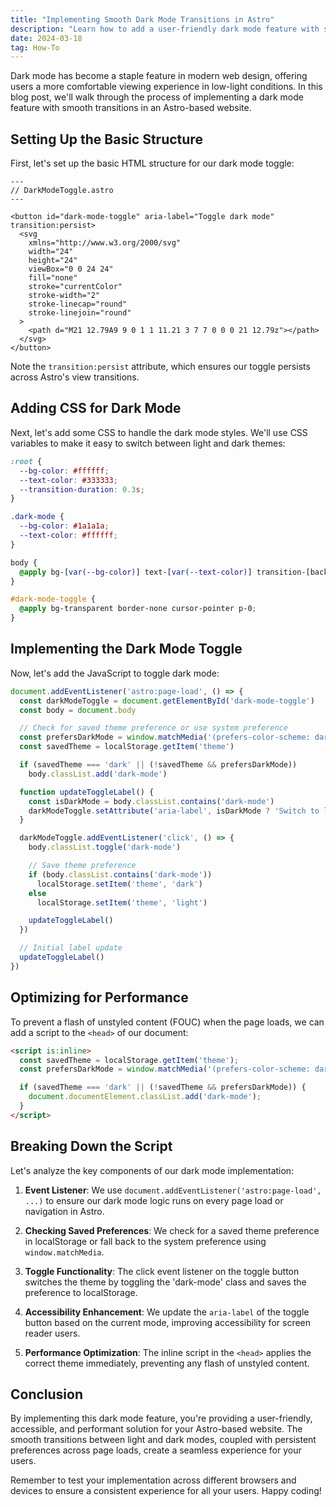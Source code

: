```yaml
---
title: "Implementing Smooth Dark Mode Transitions in Astro"
description: "Learn how to add a user-friendly dark mode feature with smooth transitions to your Astro-based website."
date: 2024-03-18
tag: How-To
---
```


Dark mode has become a staple feature in modern web design, offering users a more comfortable viewing experience in low-light conditions. In this blog post, we'll walk through the process of implementing a dark mode feature with smooth transitions in an Astro-based website.

## Setting Up the Basic Structure

First, let's set up the basic HTML structure for our dark mode toggle:

```astro
---
// DarkModeToggle.astro
---

<button id="dark-mode-toggle" aria-label="Toggle dark mode" transition:persist>
  <svg
    xmlns="http://www.w3.org/2000/svg"
    width="24"
    height="24"
    viewBox="0 0 24 24"
    fill="none"
    stroke="currentColor"
    stroke-width="2"
    stroke-linecap="round"
    stroke-linejoin="round"
  >
    <path d="M21 12.79A9 9 0 1 1 11.21 3 7 7 0 0 0 21 12.79z"></path>
  </svg>
</button>
```

Note the `transition:persist` attribute, which ensures our toggle persists across Astro's view transitions.

## Adding CSS for Dark Mode

Next, let's add some CSS to handle the dark mode styles. We'll use CSS variables to make it easy to switch between light and dark themes:

```css
:root {
  --bg-color: #ffffff;
  --text-color: #333333;
  --transition-duration: 0.3s;
}

.dark-mode {
  --bg-color: #1a1a1a;
  --text-color: #ffffff;
}

body {
  @apply bg-[var(--bg-color)] text-[var(--text-color)] transition-[background-color,color] duration-300 ease-in-out;
}

#dark-mode-toggle {
  @apply bg-transparent border-none cursor-pointer p-0;
}
```

## Implementing the Dark Mode Toggle

Now, let's add the JavaScript to toggle dark mode:

```javascript
document.addEventListener('astro:page-load', () => {
  const darkModeToggle = document.getElementById('dark-mode-toggle')
  const body = document.body

  // Check for saved theme preference or use system preference
  const prefersDarkMode = window.matchMedia('(prefers-color-scheme: dark)').matches
  const savedTheme = localStorage.getItem('theme')

  if (savedTheme === 'dark' || (!savedTheme && prefersDarkMode))
    body.classList.add('dark-mode')

  function updateToggleLabel() {
    const isDarkMode = body.classList.contains('dark-mode')
    darkModeToggle.setAttribute('aria-label', isDarkMode ? 'Switch to light mode' : 'Switch to dark mode')
  }

  darkModeToggle.addEventListener('click', () => {
    body.classList.toggle('dark-mode')

    // Save theme preference
    if (body.classList.contains('dark-mode'))
      localStorage.setItem('theme', 'dark')
    else
      localStorage.setItem('theme', 'light')

    updateToggleLabel()
  })

  // Initial label update
  updateToggleLabel()
})
```

## Optimizing for Performance

To prevent a flash of unstyled content (FOUC) when the page loads, we can add a script to the `<head>` of our document:

```html
<script is:inline>
  const savedTheme = localStorage.getItem('theme');
  const prefersDarkMode = window.matchMedia('(prefers-color-scheme: dark)').matches;

  if (savedTheme === 'dark' || (!savedTheme && prefersDarkMode)) {
    document.documentElement.classList.add('dark-mode');
  }
</script>
```

## Breaking Down the Script

Let's analyze the key components of our dark mode implementation:

1. **Event Listener**: We use `document.addEventListener('astro:page-load', ...)` to ensure our dark mode logic runs on every page load or navigation in Astro.

2. **Checking Saved Preferences**: We check for a saved theme preference in localStorage or fall back to the system preference using `window.matchMedia`.

3. **Toggle Functionality**: The click event listener on the toggle button switches the theme by toggling the 'dark-mode' class and saves the preference to localStorage.

4. **Accessibility Enhancement**: We update the `aria-label` of the toggle button based on the current mode, improving accessibility for screen reader users.

5. **Performance Optimization**: The inline script in the `<head>` applies the correct theme immediately, preventing any flash of unstyled content.

## Conclusion

By implementing this dark mode feature, you're providing a user-friendly, accessible, and performant solution for your Astro-based website. The smooth transitions between light and dark modes, coupled with persistent preferences across page loads, create a seamless experience for your users.

Remember to test your implementation across different browsers and devices to ensure a consistent experience for all your users. Happy coding!
